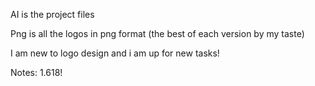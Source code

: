 AI is the project files

Png is all the logos in png format (the best of each version by my taste)

I am new to logo design and i am up for new tasks!




Notes: 1.618!
